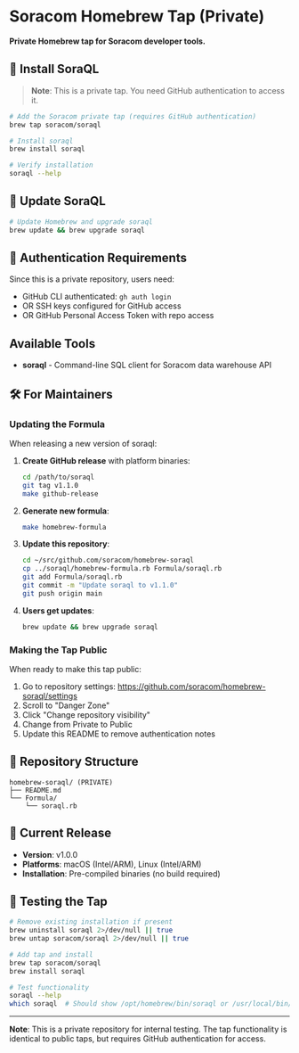 # Soracom Homebrew Tap (Private)

**Private Homebrew tap for Soracom developer tools.**

## 🍺 Install SoraQL

> **Note**: This is a private tap. You need GitHub authentication to access it.

```bash
# Add the Soracom private tap (requires GitHub authentication)
brew tap soracom/soraql

# Install soraql
brew install soraql

# Verify installation
soraql --help
```

## 🔄 Update SoraQL

```bash
# Update Homebrew and upgrade soraql
brew update && brew upgrade soraql
```

## 🔐 Authentication Requirements

Since this is a private repository, users need:
- GitHub CLI authenticated: `gh auth login`
- OR SSH keys configured for GitHub access
- OR GitHub Personal Access Token with repo access

## Available Tools

- **soraql** - Command-line SQL client for Soracom data warehouse API

## 🛠️ For Maintainers

### Updating the Formula

When releasing a new version of soraql:

1. **Create GitHub release** with platform binaries:
   ```bash
   cd /path/to/soraql
   git tag v1.1.0
   make github-release
   ```

2. **Generate new formula**:
   ```bash
   make homebrew-formula
   ```

3. **Update this repository**:
   ```bash
   cd ~/src/github.com/soracom/homebrew-soraql
   cp ../soraql/homebrew-formula.rb Formula/soraql.rb
   git add Formula/soraql.rb
   git commit -m "Update soraql to v1.1.0"
   git push origin main
   ```

4. **Users get updates**:
   ```bash
   brew update && brew upgrade soraql
   ```

### Making the Tap Public

When ready to make this tap public:

1. Go to repository settings: https://github.com/soracom/homebrew-soraql/settings
2. Scroll to "Danger Zone"
3. Click "Change repository visibility"
4. Change from Private to Public
5. Update this README to remove authentication notes

## 📁 Repository Structure

```
homebrew-soraql/ (PRIVATE)
├── README.md
└── Formula/
    └── soraql.rb
```

## 🎯 Current Release

- **Version**: v1.0.0
- **Platforms**: macOS (Intel/ARM), Linux (Intel/ARM)
- **Installation**: Pre-compiled binaries (no build required)

## 🧪 Testing the Tap

```bash
# Remove existing installation if present
brew uninstall soraql 2>/dev/null || true
brew untap soracom/soraql 2>/dev/null || true

# Add tap and install
brew tap soracom/soraql
brew install soraql

# Test functionality
soraql --help
which soraql  # Should show /opt/homebrew/bin/soraql or /usr/local/bin/soraql
```

---

**Note**: This is a private repository for internal testing. The tap functionality is identical to public taps, but requires GitHub authentication for access.